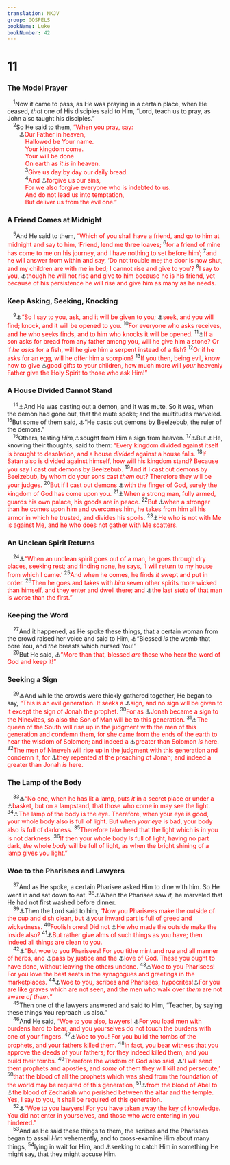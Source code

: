 ```yaml
---
translation: NKJV
group: GOSPELS
bookName: Luke 
bookNumber: 42
---
```


<div class="title"><h1>11</h1><h3>The Model Prayer</h3></div>
<span class="verse lu_11_1"> <sup>1</sup>Now it came to pass, as He was praying in a certain place, when He ceased, <i>that</i> one of His disciples said to Him, “Lord, teach us to pray, as John also taught his disciples.”<br/></span>
<span class="verse lu_11_2"> <sup>2</sup>So He said to them, <font color="red">“When you pray, say:</font><br/>  <a data-toggle="tooltip" data-placement="bottom" title="Matt. 6:9–13">⚓</a><font color="red">Our Father in heaven,</font><br/>   <font color="red">Hallowed be Your name.</font><br/>   <font color="red">Your kingdom come.</font><br/>   <font color="red">Your will be done</font><br/>   <font color="red">On earth as <i>it is</i> in heaven.</font><br/></span>
<span class="verse lu_11_3">   <sup>3</sup><font color="red">Give us day by day our daily bread.</font><br/></span>
<span class="verse lu_11_4">   <sup>4</sup><font color="red">And </font><a data-toggle="tooltip" data-placement="bottom" title="(Eph. 4:32)">⚓</a><font color="red">forgive us our sins,</font><br/>   <font color="red">For we also forgive everyone who is indebted to us.</font><br/>   <font color="red">And do not lead us into temptation,</font><br/>   <font color="red">But deliver us from the evil one.”</font><br/></span>
<div class="title"><h3>A Friend Comes at Midnight</h3></div>
<span class="verse lu_11_5"> <sup>5</sup>And He said to them, <font color="red">“Which of you shall have a friend, and go to him at midnight and say to him, ‘Friend, lend me three loaves;</font></span>
<span class="verse lu_11_6"><sup>6</sup><font color="red">for a friend of mine has come to me on his journey, and I have nothing to set before him’;</font></span>
<span class="verse lu_11_7"><sup>7</sup><font color="red">and he will answer from within and say, ‘Do not trouble me; the door is now shut, and my children are with me in bed; I cannot rise and give to you’?</font></span>
<span class="verse lu_11_8"><sup>8</sup><font color="red">I say to you, </font><a data-toggle="tooltip" data-placement="bottom" title="(Luke 18:1–5)">⚓</a><font color="red">though he will not rise and give to him because he is his friend, yet because of his persistence he will rise and give him as many as he needs.</font><br/></span>
<div class="title"><h3>Keep Asking, Seeking, Knocking</h3></div>
<span class="verse lu_11_9"> <sup>9</sup><a data-toggle="tooltip" data-placement="bottom" title="Ps. 50:14, 15; Jer. 33:3; (Matt. 7:7; 21:22; Mark 11:24; John 15:7; James 1:5, 6; 1 John 3:22; 5:14, 15)">⚓</a><font color="red">“So I say to you, ask, and it will be given to you; </font><a data-toggle="tooltip" data-placement="bottom" title="Is. 55:6">⚓</a><font color="red">seek, and you will find; knock, and it will be opened to you.</font></span>
<span class="verse lu_11_10"><sup>10</sup><font color="red">For everyone who asks receives, and he who seeks finds, and to him who knocks it will be opened.</font></span>
<span class="verse lu_11_11"><sup>11</sup><a data-toggle="tooltip" data-placement="bottom" title="Matt. 7:9">⚓</a><font color="red">If a son asks for bread from any father among you, will he give him a stone? Or if <i>he asks</i> for a fish, will he give him a serpent instead of a fish?</font></span>
<span class="verse lu_11_12"><sup>12</sup><font color="red">Or if he asks for an egg, will he offer him a scorpion?</font></span>
<span class="verse lu_11_13"><sup>13</sup><font color="red">If you then, being evil, know how to give </font><a data-toggle="tooltip" data-placement="bottom" title="James 1:17">⚓</a><font color="red">good gifts to your children, how much more will <i>your</i> heavenly Father give the Holy Spirit to those who ask Him!”</font><br/></span>
<div class="title"><h3>A House Divided Cannot Stand</h3></div>
<span class="verse lu_11_14"> <sup>14</sup><a data-toggle="tooltip" data-placement="bottom" title="Matt. 9:32–34; 12:22, 24">⚓</a>And He was casting out a demon, and it was mute. So it was, when the demon had gone out, that the mute spoke; and the multitudes marveled. </span>
<span class="verse lu_11_15"><sup>15</sup>But some of them said, <a data-toggle="tooltip" data-placement="bottom" title="Matt. 9:34; 12:24">⚓</a>“He casts out demons by Beelzebub, the ruler of the demons.”<br/></span>
<span class="verse lu_11_16"> <sup>16</sup>Others, testing <i>Him,</i><a data-toggle="tooltip" data-placement="bottom" title="Matt. 12:38; 16:1; Mark 8:11">⚓</a>sought from Him a sign from heaven. </span>
<span class="verse lu_11_17"><sup>17</sup><a data-toggle="tooltip" data-placement="bottom" title="Matt. 12:25–29; Mark 3:23–27">⚓</a>But <a data-toggle="tooltip" data-placement="bottom" title="Matt. 9:4; John 2:25">⚓</a>He, knowing their thoughts, said to them: <font color="red">“Every kingdom divided against itself is brought to desolation, and a house <i>divided</i> against a house falls.</font></span>
<span class="verse lu_11_18"><sup>18</sup><font color="red">If Satan also is divided against himself, how will his kingdom stand? Because you say I cast out demons by Beelzebub.</font></span>
<span class="verse lu_11_19"><sup>19</sup><font color="red">And if I cast out demons by Beelzebub, by whom do your sons cast <i>them</i> out? Therefore they will be your judges.</font></span>
<span class="verse lu_11_20"><sup>20</sup><font color="red">But if I cast out demons </font><a data-toggle="tooltip" data-placement="bottom" title="Ex. 8:19">⚓</a><font color="red">with the finger of God, surely the kingdom of God has come upon you.</font></span>
<span class="verse lu_11_21"><sup>21</sup><a data-toggle="tooltip" data-placement="bottom" title="Matt. 12:29; Mark 3:27">⚓</a><font color="red">When a strong man, fully armed, guards his own palace, his goods are in peace.</font></span>
<span class="verse lu_11_22"><sup>22</sup><font color="red">But </font><a data-toggle="tooltip" data-placement="bottom" title="(Is. 53:12; Col. 2:15)">⚓</a><font color="red">when a stronger than he comes upon him and overcomes him, he takes from him all his armor in which he trusted, and divides his spoils.</font></span>
<span class="verse lu_11_23"><sup>23</sup><a data-toggle="tooltip" data-placement="bottom" title="Matt. 12:30; Mark 9:40">⚓</a><font color="red">He who is not with Me is against Me, and he who does not gather with Me scatters.</font><br/></span>
<div class="title"><h3>An Unclean Spirit Returns</h3></div>
<span class="verse lu_11_24"> <sup>24</sup><a data-toggle="tooltip" data-placement="bottom" title="Matt. 12:43–45; Mark 1:27; 3:11; 5:13; Acts 5:16; 8:7">⚓</a><font color="red">“When an unclean spirit goes out of a man, he goes through dry places, seeking rest; and finding none, he says, ‘I will return to my house from which I came.’</font></span>
<span class="verse lu_11_25"><sup>25</sup><font color="red">And when he comes, he finds <i>it</i> swept and put in order.</font></span>
<span class="verse lu_11_26"><sup>26</sup><font color="red">Then he goes and takes with <i>him</i> seven other spirits more wicked than himself, and they enter and dwell there; and </font><a data-toggle="tooltip" data-placement="bottom" title="John 5:14; (Heb. 6:4–6; 10:26; 2 Pet. 2:20)">⚓</a><font color="red">the last <i>state</i> of that man is worse than the first.”</font><br/></span>
<div class="title"><h3>Keeping the Word</h3></div>
<span class="verse lu_11_27"> <sup>27</sup>And it happened, as He spoke these things, that a certain woman from the crowd raised her voice and said to Him, <a data-toggle="tooltip" data-placement="bottom" title="Luke 1:28, 48">⚓</a>“Blessed <i>is</i> the womb that bore You, and <i>the</i> breasts which nursed You!”<br/></span>
<span class="verse lu_11_28"> <sup>28</sup>But He said, <a data-toggle="tooltip" data-placement="bottom" title="Ps. 1:1, 2; 112:1; 119:1, 2; Is. 48:17, 18; (Matt. 7:21; Luke 8:21); James 1:25">⚓</a><font color="red">“More than that, blessed <i>are</i> those who hear the word of God and keep it!”</font><br/></span>
<div class="title"><h3>Seeking a Sign</h3></div>
<span class="verse lu_11_29"> <sup>29</sup><a data-toggle="tooltip" data-placement="bottom" title="Matt. 12:38–42">⚓</a>And while the crowds were thickly gathered together, He began to say, <font color="red">“This is an evil generation. It seeks a </font><a data-toggle="tooltip" data-placement="bottom" title="1 Cor. 1:22">⚓</a><font color="red">sign, and no sign will be given to it except the sign of Jonah the prophet.</font></span>
<span class="verse lu_11_30"><sup>30</sup><font color="red">For as </font><a data-toggle="tooltip" data-placement="bottom" title="Jon. 1:17; 2:10; 3:3–10; Luke 24:46; Acts 10:40; 1 Cor. 15:4">⚓</a><font color="red">Jonah became a sign to the Ninevites, so also the Son of Man will be to this generation.</font></span>
<span class="verse lu_11_31"><sup>31</sup><a data-toggle="tooltip" data-placement="bottom" title="1 Kin. 10:1–9; 2 Chr. 9:1–8">⚓</a><font color="red">The queen of the South will rise up in the judgment with the men of this generation and condemn them, for she came from the ends of the earth to hear the wisdom of Solomon; and indeed a </font><a data-toggle="tooltip" data-placement="bottom" title="(Is. 9:6; Rom. 9:5)">⚓</a><font color="red">greater than Solomon <i>is</i> here.</font></span>
<span class="verse lu_11_32"><sup>32</sup><font color="red">The men of Nineveh will rise up in the judgment with this generation and condemn it, for </font><a data-toggle="tooltip" data-placement="bottom" title="Jon. 3:5">⚓</a><font color="red">they repented at the preaching of Jonah; and indeed a greater than Jonah <i>is</i> here.</font><br/></span>
<div class="title"><h3>The Lamp of the Body</h3></div>
<span class="verse lu_11_33"> <sup>33</sup><a data-toggle="tooltip" data-placement="bottom" title="Matt. 5:15; Mark 4:21; Luke 8:16">⚓</a><font color="red">“No one, when he has lit a lamp, puts <i>it</i> in a secret place or under a </font><a data-toggle="tooltip" data-placement="bottom" title="Matt. 5:15">⚓</a><font color="red">basket, but on a lampstand, that those who come in may see the light.</font></span>
<span class="verse lu_11_34"><sup>34</sup><a data-toggle="tooltip" data-placement="bottom" title="Matt. 6:22, 23">⚓</a><font color="red">The lamp of the body is the eye. Therefore, when your eye is good, your whole body also is full of light. But when <i>your eye</i> is bad, your body also <i>is</i> full of darkness.</font></span>
<span class="verse lu_11_35"><sup>35</sup><font color="red">Therefore take heed that the light which is in you is not darkness.</font></span>
<span class="verse lu_11_36"><sup>36</sup><font color="red">If then your whole body <i>is</i> full of light, having no part dark, <i>the</i> whole <i>body</i> will be full of light, as when the bright shining of a lamp gives you light.”</font><br/></span>
<div class="title"><h3>Woe to the Pharisees and Lawyers</h3></div>
<span class="verse lu_11_37"> <sup>37</sup>And as He spoke, a certain Pharisee asked Him to dine with him. So He went in and sat down to eat. </span>
<span class="verse lu_11_38"><sup>38</sup><a data-toggle="tooltip" data-placement="bottom" title="Matt. 15:2; Mark 7:2, 3">⚓</a>When the Pharisee saw <i>it,</i> he marveled that He had not first washed before dinner.<br/></span>
<span class="verse lu_11_39"> <sup>39</sup><a data-toggle="tooltip" data-placement="bottom" title="Matt. 23:25">⚓</a>Then the Lord said to him, <font color="red">“Now you Pharisees make the outside of the cup and dish clean, but </font><a data-toggle="tooltip" data-placement="bottom" title="Gen. 6:5; Titus 1:15">⚓</a><font color="red">your inward part is full of greed and wickedness.</font></span>
<span class="verse lu_11_40"><sup>40</sup><font color="red">Foolish ones! Did not </font><a data-toggle="tooltip" data-placement="bottom" title="Gen. 1:26, 27">⚓</a><font color="red">He who made the outside make the inside also?</font></span>
<span class="verse lu_11_41"><sup>41</sup><a data-toggle="tooltip" data-placement="bottom" title="Is. 58:7; Dan. 4:27; (Luke 12:33; 16:9)">⚓</a><font color="red">But rather give alms of such things as you have; then indeed all things are clean to you.</font><br/></span>
<span class="verse lu_11_42"> <sup>42</sup><a data-toggle="tooltip" data-placement="bottom" title="Matt. 23:23">⚓</a><font color="red">“But woe to you Pharisees! For you tithe mint and rue and all manner of herbs, and </font><a data-toggle="tooltip" data-placement="bottom" title="(Mic. 6:7, 8)">⚓</a><font color="red">pass by justice and the </font><a data-toggle="tooltip" data-placement="bottom" title="John 5:42">⚓</a><font color="red">love of God. These you ought to have done, without leaving the others undone.</font></span>
<span class="verse lu_11_43"><sup>43</sup><a data-toggle="tooltip" data-placement="bottom" title="Matt. 23:6; Mark 12:38, 39; Luke 14:7; 20:46">⚓</a><font color="red">Woe to you Pharisees! For you love the best seats in the synagogues and greetings in the marketplaces.</font></span>
<span class="verse lu_11_44"><sup>44</sup><a data-toggle="tooltip" data-placement="bottom" title="Matt. 23:27">⚓</a><font color="red">Woe to you, scribes and Pharisees, hypocrites!</font><a data-toggle="tooltip" data-placement="bottom" title="Ps. 5:9">⚓</a><font color="red">For you are like graves which are not seen, and the men who walk over <i>them</i> are not aware <i>of them.</i>”</font><br/></span>
<span class="verse lu_11_45"> <sup>45</sup>Then one of the lawyers answered and said to Him, “Teacher, by saying these things You reproach us also.”<br/></span>
<span class="verse lu_11_46"> <sup>46</sup>And He said, <font color="red">“Woe to you also, lawyers! </font><a data-toggle="tooltip" data-placement="bottom" title="Matt. 23:4">⚓</a><font color="red">For you load men with burdens hard to bear, and you yourselves do not touch the burdens with one of your fingers.</font></span>
<span class="verse lu_11_47"><sup>47</sup><a data-toggle="tooltip" data-placement="bottom" title="Matt. 23:29; Acts 7:52">⚓</a><font color="red">Woe to you! For you build the tombs of the prophets, and your fathers killed them.</font></span>
<span class="verse lu_11_48"><sup>48</sup><font color="red">In fact, you bear witness that you approve the deeds of your fathers; for they indeed killed them, and you build their tombs.</font></span>
<span class="verse lu_11_49"><sup>49</sup><font color="red">Therefore the wisdom of God also said, </font><a data-toggle="tooltip" data-placement="bottom" title="Prov. 1:20; Matt. 23:34">⚓</a><font color="red">‘I will send them prophets and apostles, and <i>some</i> of them they will kill and persecute,’</font></span>
<span class="verse lu_11_50"><sup>50</sup><font color="red">that the blood of all the prophets which was shed from the foundation of the world may be required of this generation,</font></span>
<span class="verse lu_11_51"><sup>51</sup><a data-toggle="tooltip" data-placement="bottom" title="Gen. 4:8; 2 Chr. 36:16">⚓</a><font color="red">from the blood of Abel to </font><a data-toggle="tooltip" data-placement="bottom" title="2 Chr. 24:20, 21">⚓</a><font color="red">the blood of Zechariah who perished between the altar and the temple. Yes, I say to you, it shall be required of this generation.</font><br/></span>
<span class="verse lu_11_52"> <sup>52</sup><a data-toggle="tooltip" data-placement="bottom" title="Matt. 23:13">⚓</a><font color="red">“Woe to you lawyers! For you have taken away the key of knowledge. You did not enter in yourselves, and those who were entering in you hindered.”</font><br/></span>
<span class="verse lu_11_53"> <sup>53</sup>And as He said these things to them, the scribes and the Pharisees began to assail <i>Him</i> vehemently, and to cross-examine Him about many things, </span>
<span class="verse lu_11_54"><sup>54</sup>lying in wait for Him, and <a data-toggle="tooltip" data-placement="bottom" title="Mark 12:13">⚓</a>seeking to catch Him in something He might say, that they might accuse Him.<br/></span>
